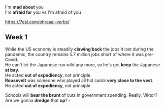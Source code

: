 

I'm **mad about** you  
I'm **afraid for** you vs I'm afraid of you  

https://7esl.com/phrasal-verbs/

## Week 1 

While the US economy is steadily **clawing back** the jobs it lost during the pandemic, the country remains 5.7 million jobs short of where it was pre-Covid.  
He can't let the Japanese run wild any more, so he's got **keep** the Japanese **at bay**.   
He acted **out of expediency**, not principle.  
**Roosevelt** was someone who played all hid cards **very close to the vest**.  
He acted **out of expediency**, not principle.  

Schools will **bear the brunt** of cuts in government spending. 
Really, Viktor? Are we gonna **dredge** that **up**? -  
